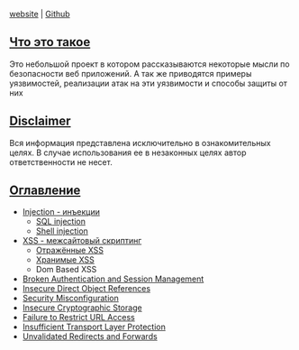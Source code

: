 [website](https://dmitrynaum.github.io/SecurityNotes/) | [Github](https://github.com/DmitryNaum/SecurityNotes)
## <a id="about"></a> [Что это такое](#about)

Это небольшой проект в котором рассказываются некоторые мысли по безопасности веб приложений. А так же приводятся примеры уязвимостей, реализации атак на эти уязвимости и способы защиты от них

## <a id="disclaimer"></a> [Disclaimer](#disclaimer)

Вся информация представлена исключительно в ознакомительных целях. В случае использования ее в незаконных целях автор ответственности не несет.

## <a id="contents"></a> [Оглавление](#contents)

* [Injection - инъекции](injection/index.md)
	* [SQL injection](injection/sql.md)
	* [Shell injection](injection/shell.md)
* [XSS - межсайтовый скриптинг](xss/index.md)
	* [Отражённые XSS](xss/reflected.md)
	* [Хранимые XSS](xss/stored.md)
	* Dom Based XSS
* [Broken Authentication and Session Management](basm.md)
* [Insecure Direct Object References](idor.md)
* [Security Misconfiguration](sm.md)
* [Insecure Cryptographic Storage](ics.md)
* [Failure to Restrict URL Access](frua.md)
* [Insufficient Transport Layer Protection](itlp.md)
* [Unvalidated Redirects and Forwards](urf.md)